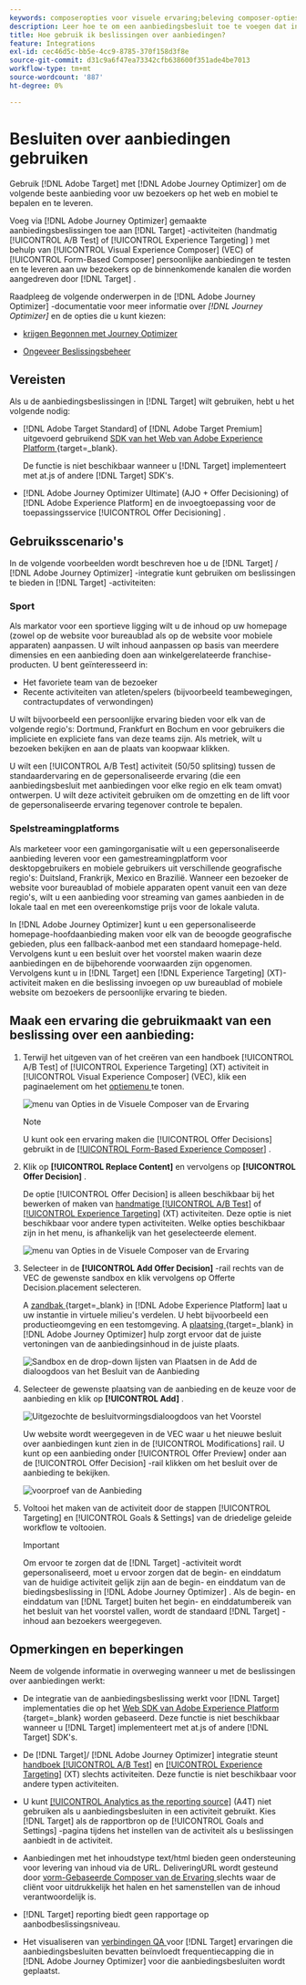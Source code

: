 ```yaml
---
keywords: composeropties voor visuele ervaring;beleving composer-opties;ervaringsopties;bied beslissing aan;bied beslissingen aan;ajo;optimaliseer de reis
description: Leer hoe te om een aanbiedingsbesluit toe te voegen dat in  [!DNL Adobe Journey Optimizer]  wordt gecreeerd aan een activiteit.
title: Hoe gebruik ik beslissingen over aanbiedingen?
feature: Integrations
exl-id: cec46d5c-bb5e-4cc9-8785-370f158d3f8e
source-git-commit: d31c9a6f47ea73342cfb638600f351ade4be7013
workflow-type: tm+mt
source-wordcount: '887'
ht-degree: 0%

---
```


# Besluiten over aanbiedingen gebruiken

Gebruik [!DNL Adobe Target] met [!DNL Adobe Journey Optimizer] om de volgende beste aanbieding voor uw bezoekers op het web en mobiel te bepalen en te leveren.

Voeg via [!DNL Adobe Journey Optimizer] gemaakte aanbiedingsbeslissingen toe aan [!DNL Target] -activiteiten (handmatig [!UICONTROL A/B Test] of [!UICONTROL Experience Targeting] ) met behulp van [!UICONTROL Visual Experience Composer] (VEC) of [!UICONTROL Form-Based Composer] persoonlijke aanbiedingen te testen en te leveren aan uw bezoekers op de binnenkomende kanalen die worden aangedreven door [!DNL Target] .

Raadpleeg de volgende onderwerpen in de [!DNL Adobe Journey Optimizer] -documentatie voor meer informatie over *[!DNL Journey Optimizer]* en de opties die u kunt kiezen:

* [ krijgen Begonnen met Journey Optimizer ](https://experienceleague.adobe.com/docs/journey-optimizer/using/get-started/get-started.html)

* [ Ongeveer Beslissingsbeheer ](https://experienceleague.adobe.com/docs/journey-optimizer/using/offer-decisioning/get-started-decision/starting-offer-decisioning.html)

## Vereisten

Als u de aanbiedingsbeslissingen in [!DNL Target] wilt gebruiken, hebt u het volgende nodig:

* [!DNL Adobe Target Standard] of [!DNL Adobe Target Premium] uitgevoerd gebruikend [ SDK van het Web van Adobe Experience Platform ](https://experienceleague.adobe.com/docs/target-dev/developer/client-side/aep-web-sdk.html){target=_blank}.

  De functie is niet beschikbaar wanneer u [!DNL Target] implementeert met at.js of andere [!DNL Target] SDK&#39;s.

* [!DNL Adobe Journey Optimizer Ultimate] (AJO + Offer Decisioning) of [!DNL Adobe Experience Platform] en de invoegtoepassing voor de toepassingsservice [!UICONTROL Offer Decisioning] .

## Gebruiksscenario&#39;s

In de volgende voorbeelden wordt beschreven hoe u de [!DNL Target] / [!DNL Adobe Journey Optimizer] -integratie kunt gebruiken om beslissingen te bieden in [!DNL Target] -activiteiten:

### Sport

Als markator voor een sportieve ligging wilt u de inhoud op uw homepage (zowel op de website voor bureaublad als op de website voor mobiele apparaten) aanpassen. U wilt inhoud aanpassen op basis van meerdere dimensies en een aanbieding doen aan winkelgerelateerde franchise-producten. U bent geïnteresseerd in:

* Het favoriete team van de bezoeker
* Recente activiteiten van atleten/spelers (bijvoorbeeld teambewegingen, contractupdates of verwondingen)

U wilt bijvoorbeeld een persoonlijke ervaring bieden voor elk van de volgende regio&#39;s: Dortmund, Frankfurt en Bochum en voor gebruikers die impliciete en expliciete fans van deze teams zijn. Als metriek, wilt u bezoeken bekijken en aan de plaats van koopwaar klikken.

U wilt een [!UICONTROL A/B Test] activiteit (50/50 splitsing) tussen de standaardervaring en de gepersonaliseerde ervaring (die een aanbiedingsbesluit met aanbiedingen voor elke regio en elk team omvat) ontwerpen. U wilt deze activiteit gebruiken om de omzetting en de lift voor de gepersonaliseerde ervaring tegenover controle te bepalen.

### Spelstreamingplatforms

Als marketeer voor een gamingorganisatie wilt u een gepersonaliseerde aanbieding leveren voor een gamestreamingplatform voor desktopgebruikers en mobiele gebruikers uit verschillende geografische regio&#39;s: Duitsland, Frankrijk, Mexico en Brazilië. Wanneer een bezoeker de website voor bureaublad of mobiele apparaten opent vanuit een van deze regio&#39;s, wilt u een aanbieding voor streaming van games aanbieden in de lokale taal en met een overeenkomstige prijs voor de lokale valuta.

In [!DNL Adobe Journey Optimizer] kunt u een gepersonaliseerde homepage-hoofdaanbieding maken voor elk van de beoogde geografische gebieden, plus een fallback-aanbod met een standaard homepage-held. Vervolgens kunt u een besluit over het voorstel maken waarin deze aanbiedingen en de bijbehorende voorwaarden zijn opgenomen. Vervolgens kunt u in [!DNL Target] een [!DNL Experience Targeting] (XT)-activiteit maken en die beslissing invoegen op uw bureaublad of mobiele website om bezoekers de persoonlijke ervaring te bieden.

## Maak een ervaring die gebruikmaakt van een beslissing over een aanbieding:

1. Terwijl het uitgeven van of het creëren van een handboek [!UICONTROL A/B Test] of [!UICONTROL Experience Targeting] (XT) activiteit in [!UICONTROL Visual Experience Composer] (VEC), klik een paginaelement om het [ optiemenu ](/help/main/c-experiences/c-visual-experience-composer/viztarget-options.md) te tonen.

   ![ menu van Opties in de Visuele Composer van de Ervaring ](assets/options-menu1.png)

   >[!NOTE]
   >
   >U kunt ook een ervaring maken die [!UICONTROL Offer Decisions] gebruikt in de [[!UICONTROL Form-Based Experience Composer]](/help/main/c-experiences/form-experience-composer.md) .

1. Klik op **[!UICONTROL Replace Content]** en vervolgens op **[!UICONTROL Offer Decision]** .

   De optie [!UICONTROL Offer Decision] is alleen beschikbaar bij het bewerken of maken van [ handmatige [!UICONTROL A/B Test]](/help/main/c-activities/t-test-ab/test-ab.md#types) of [[!UICONTROL Experience Targeting]](/help/main/c-activities/t-experience-target/experience-target.md) (XT) activiteiten. Deze optie is niet beschikbaar voor andere typen activiteiten. Welke opties beschikbaar zijn in het menu, is afhankelijk van het geselecteerde element.

   ![ menu van Opties in de Visuele Composer van de Ervaring ](assets/options-menu.png)

1. Selecteer in de **[!UICONTROL Add Offer Decision]** -rail rechts van de VEC de gewenste sandbox en klik vervolgens op Offerte Decision.placement selecteren.

   A [ zandbak ](https://experienceleague.adobe.com/docs/experience-platform/sandbox/ui/overview.html){target=_blank} in [!DNL Adobe Experience Platform] laat u uw instantie in virtuele milieu&#39;s verdelen. U hebt bijvoorbeeld een productieomgeving en een testomgeving. A [ plaatsing ](https://experienceleague.adobe.com/docs/journey-optimizer/using/offer-decisioning/create-components/creating-placements.html){target=_blank} in [!DNL Adobe Journey Optimizer] hulp zorgt ervoor dat de juiste vertoningen van de aanbiedingsinhoud in de juiste plaats.

   ![ Sandbox en de drop-down lijsten van Plaatsen in de Add de dialoogdoos van het Besluit van de Aanbieding ](/help/main/c-integrating-target-with-mac/ajo/assets/sandbox-placement.png)

1. Selecteer de gewenste plaatsing van de aanbieding en de keuze voor de aanbieding en klik op **[!UICONTROL Add]** .

   ![ Uitgezochte de besluitvormingsdialoogdoos van het Voorstel ](/help/main/c-integrating-target-with-mac/ajo/assets/select-offer-decision.png)

   Uw website wordt weergegeven in de VEC waar u het nieuwe besluit over aanbiedingen kunt zien in de [!UICONTROL Modifications] rail. U kunt op een aanbieding onder [!UICONTROL Offer Preview] onder aan de [!UICONTROL Offer Decision] -rail klikken om het besluit over de aanbieding te bekijken.

   <!--You can examine the various offers contained in the offer by clicking the appropriate icon at the bottom of the [!UICONTROL Offer Preview] dialog box, including the fallback offer. A fallback offer is the default offer displayed when a visitor is not eligible for any of the personalized offers in the collection.-->

   ![ voorproef van de Aanbieding ](assets/offer-preview2.png)

1. Voltooi het maken van de activiteit door de stappen [!UICONTROL Targeting] en [!UICONTROL Goals & Settings] van de driedelige geleide workflow te voltooien.

   >[!IMPORTANT]
   >
   >Om ervoor te zorgen dat de [!DNL Target] -activiteit wordt gepersonaliseerd, moet u ervoor zorgen dat de begin- en einddatum van de huidige activiteit gelijk zijn aan de begin- en einddatum van de biedingsbeslissing in [!DNL Adobe Journey Optimizer] . Als de begin- en einddatum van [!DNL Target] buiten het begin- en einddatumbereik van het besluit van het voorstel vallen, wordt de standaard [!DNL Target] -inhoud aan bezoekers weergegeven.

## Opmerkingen en beperkingen

Neem de volgende informatie in overweging wanneer u met de beslissingen over aanbiedingen werkt:

* De integratie van de aanbiedingsbeslissing werkt voor [!DNL Target] implementaties die op het [ Web SDK van Adobe Experience Platform ](https://experienceleague.adobe.com/docs/target-dev/developer/client-side/aep-web-sdk.html){target=_blank} worden gebaseerd. Deze functie is niet beschikbaar wanneer u [!DNL Target] implementeert met at.js of andere [!DNL Target] SDK&#39;s.

* De [!DNL Target]/ [!DNL Adobe Journey Optimizer] integratie steunt [ handboek [!UICONTROL A/B Test]](/help/main/c-activities/t-test-ab/test-ab.md#types) en [[!UICONTROL Experience Targeting]](/help/main/c-activities/t-experience-target/experience-target.md) (XT) slechts activiteiten. Deze functie is niet beschikbaar voor andere typen activiteiten.

* U kunt [[!UICONTROL Analytics as the reporting source]](/help/main/c-integrating-target-with-mac/a4t/a4t.md) (A4T) niet gebruiken als u aanbiedingsbesluiten in een activiteit gebruikt. Kies [!DNL Target] als de rapportbron op de [!UICONTROL Goals and Settings] -pagina tijdens het instellen van de activiteit als u beslissingen aanbiedt in de activiteit.

* Aanbiedingen met het inhoudstype text/html bieden geen ondersteuning voor levering van inhoud via de URL. DeliveringURL wordt gesteund door [ vorm-Gebaseerde Composer van de Ervaring ](/help/main/c-experiences/form-experience-composer.md) slechts waar de cliënt voor uitdrukkelijk het halen en het samenstellen van de inhoud verantwoordelijk is.

* [!DNL Target] reporting biedt geen rapportage op aanbodbeslissingsniveau.

* Het visualiseren van [ verbindingen QA ](/help/main/c-activities/c-activity-qa/activity-qa.md) voor [!DNL Target] ervaringen die aanbiedingsbesluiten bevatten beïnvloedt frequentiecapping die in [!DNL Adobe Journey Optimizer] voor die aanbiedingsbesluiten wordt geplaatst.
